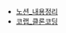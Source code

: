- [노션_내용정리](https://www.notion.so/AI-353d686695ae41d5a0fbafa73d86ce03?pvs=4)
- [코랩_클론코딩](https://colab.research.google.com/drive/14BJihsu_9LeIORZVkwK0BGPEj0uS4BbO?usp=sharing)
